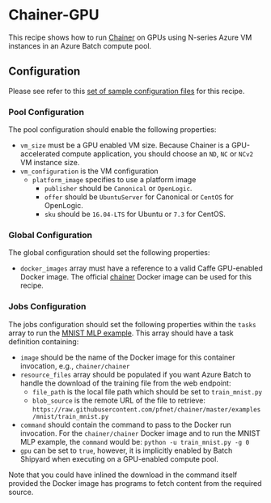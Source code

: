 # Chainer-GPU
This recipe shows how to run [Chainer](http://chainer.org/) on
GPUs using N-series Azure VM instances in an Azure Batch compute pool.

## Configuration
Please see refer to this [set of sample configuration files](./config) for
this recipe.

### Pool Configuration
The pool configuration should enable the following properties:
* `vm_size` must be a GPU enabled VM size. Because Chainer is a GPU-accelerated
compute application, you should choose an `ND`, `NC` or `NCv2` VM instance
size.
* `vm_configuration` is the VM configuration
  * `platform_image` specifies to use a platform image
    * `publisher` should be `Canonical` or `OpenLogic`.
    * `offer` should be `UbuntuServer` for Canonical or `CentOS` for OpenLogic.
    * `sku` should be `16.04-LTS` for Ubuntu or `7.3` for CentOS.

### Global Configuration
The global configuration should set the following properties:
* `docker_images` array must have a reference to a valid Caffe GPU-enabled
Docker image. The official [chainer](https://hub.docker.com/r/chainer/chainer/)
Docker image can be used for this recipe.

### Jobs Configuration
The jobs configuration should set the following properties within the `tasks`
array to run the
[MNIST MLP example](https://github.com/pfnet/chainer/tree/master/examples/mnist).
This array should have a task definition containing:
* `image` should be the name of the Docker image for this container invocation,
e.g., `chainer/chainer`
* `resource_files` array should be populated if you want Azure Batch to handle
the download of the training file from the web endpoint:
  * `file_path` is the local file path which should be set to
    `train_mnist.py`
  * `blob_source` is the remote URL of the file to retrieve:
    `https://raw.githubusercontent.com/pfnet/chainer/master/examples/mnist/train_mnist.py`
* `command` should contain the command to pass to the Docker run invocation.
For the `chainer/chainer` Docker image and to run the MNIST MLP example, the
`command` would be: `python -u train_mnist.py -g 0`
* `gpu` can be set to `true`, however, it is implicitly enabled by Batch
Shipyard when executing on a GPU-enabled compute pool.

Note that you could have inlined the download in the command itself provided
the Docker image has programs to fetch content from the required source.
